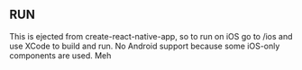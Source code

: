 ## RUN
This is ejected from create-react-native-app, so to run on iOS go to /ios and use XCode to build and run.
No Android support because some iOS-only components are used. Meh
